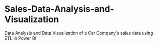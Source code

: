 # Sales-Data-Analysis-and-Visualization
Data Analysis and Data Visualization of a Car Company's sales data using ETL in Power BI
